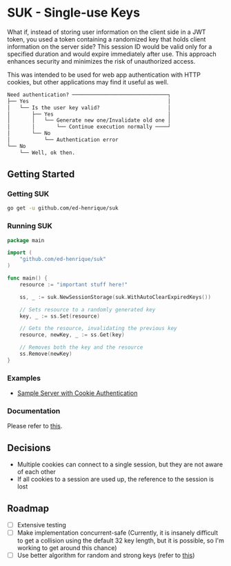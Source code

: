 # SUK - Single-use Keys

What if, instead of storing user information on the client side in a JWT token,
you used a token containing a randomized key that holds client information on
the server side? This session ID would be valid only for a specified duration
and would expire immediately after use. This approach enhances security and
minimizes the risk of unauthorized access.

This was intended to be used for web app authentication with HTTP cookies, but
other applications may find it useful as well.

```txt
Need authentication? ───────────────────────────────┐
├── Yes                                             │
│   └── Is the user key valid?                      │
│       ├── Yes                                     │
│       │   └── Generate new one/Invalidate old one │ 
│       │       └── Continue execution normally ────┘
│       └── No
│           └── Authentication error
└── No
    └── Well, ok then.
```


## Getting Started

### Getting SUK

```bash
go get -u github.com/ed-henrique/suk
```

### Running SUK

```go
package main

import (
    "github.com/ed-henrique/suk"
)

func main() {
    resource := "important stuff here!"

    ss, _ := suk.NewSessionStorage(suk.WithAutoClearExpiredKeys())

    // Sets resource to a randomly generated key
    key, _ := ss.Set(resource)

    // Gets the resource, invalidating the previous key
    resource, newKey, _ := ss.Get(key)

    // Removes both the key and the resource
    ss.Remove(newKey)
}
```

### Examples

- [Sample Server with Cookie Authentication](./examples/cookies/main.go)

### Documentation

Please refer to [this](https://pkg.go.dev/github.com/ed-henrique/suk).

## Decisions

- Multiple cookies can connect to a single session, but they are not aware of
each other
- If all cookies to a session are used up, the reference to the session is lost

## Roadmap

- [ ] Extensive testing
- [ ] Make implementation concurrent-safe (Currently, it is insanely difficult
to get a collision using the default 32 key length, but it is possible, so I'm
working to get around this chance)
- [ ] Use better algorithm for random and strong keys (refer to [this](https://stackoverflow.com/questions/22892120/how-to-generate-a-random-string-of-a-fixed-length-in-go))
